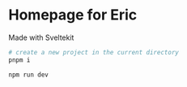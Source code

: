 # Homepage for Eric

Made with Sveltekit

```bash
# create a new project in the current directory
pnpm i

npm run dev
```
